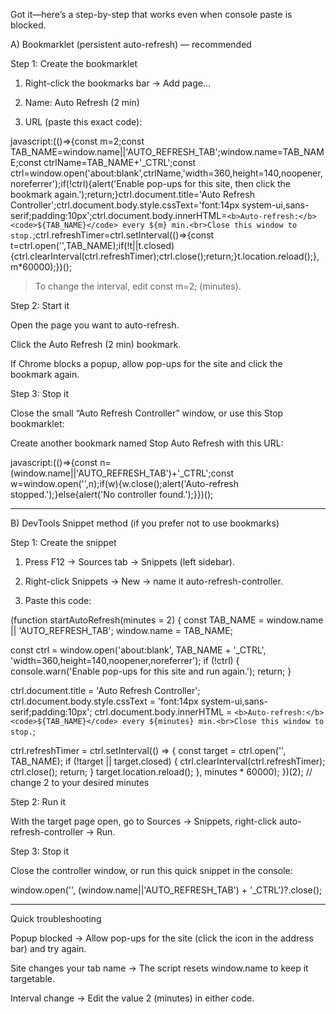 Got it—here’s a step-by-step that works even when console paste is blocked.

A) Bookmarklet (persistent auto-refresh) — recommended

Step 1: Create the bookmarklet

1. Right-click the bookmarks bar → Add page…


2. Name: Auto Refresh (2 min)


3. URL (paste this exact code):



javascript:(()=>{const m=2;const TAB_NAME=window.name||'AUTO_REFRESH_TAB';window.name=TAB_NAME;const ctrlName=TAB_NAME+'_CTRL';const ctrl=window.open('about:blank',ctrlName,'width=360,height=140,noopener,noreferrer');if(!ctrl){alert('Enable pop-ups for this site, then click the bookmark again.');return;}ctrl.document.title='Auto Refresh Controller';ctrl.document.body.style.cssText='font:14px system-ui,sans-serif;padding:10px';ctrl.document.body.innerHTML=`<b>Auto-refresh:</b> <code>${TAB_NAME}</code> every ${m} min.<br>Close this window to stop.`;ctrl.refreshTimer=ctrl.setInterval(()=>{const t=ctrl.open('',TAB_NAME);if(!t||t.closed){ctrl.clearInterval(ctrl.refreshTimer);ctrl.close();return;}t.location.reload();},m*60000);})();

> To change the interval, edit const m=2; (minutes).



Step 2: Start it

Open the page you want to auto-refresh.

Click the Auto Refresh (2 min) bookmark.

If Chrome blocks a popup, allow pop-ups for the site and click the bookmark again.


Step 3: Stop it

Close the small “Auto Refresh Controller” window, or use this Stop bookmarklet:


Create another bookmark named Stop Auto Refresh with this URL:

javascript:(()=>{const n=(window.name||'AUTO_REFRESH_TAB')+'_CTRL';const w=window.open('',n);if(w){w.close();alert('Auto-refresh stopped.');}else{alert('No controller found.');}})();


---

B) DevTools Snippet method (if you prefer not to use bookmarks)

Step 1: Create the snippet

1. Press F12 → Sources tab → Snippets (left sidebar).


2. Right-click Snippets → New → name it auto-refresh-controller.


3. Paste this code:



(function startAutoRefresh(minutes = 2) {
  const TAB_NAME = window.name || 'AUTO_REFRESH_TAB';
  window.name = TAB_NAME;

  const ctrl = window.open('about:blank', TAB_NAME + '_CTRL', 'width=360,height=140,noopener,noreferrer');
  if (!ctrl) { console.warn('Enable pop-ups for this site and run again.'); return; }

  ctrl.document.title = 'Auto Refresh Controller';
  ctrl.document.body.style.cssText = 'font:14px system-ui,sans-serif;padding:10px';
  ctrl.document.body.innerHTML = `<b>Auto-refresh:</b> <code>${TAB_NAME}</code> every ${minutes} min.<br>Close this window to stop.`;

  ctrl.refreshTimer = ctrl.setInterval(() => {
    const target = ctrl.open('', TAB_NAME);
    if (!target || target.closed) { ctrl.clearInterval(ctrl.refreshTimer); ctrl.close(); return; }
    target.location.reload();
  }, minutes * 60000);
})(2); // change 2 to your desired minutes

Step 2: Run it

With the target page open, go to Sources → Snippets, right-click auto-refresh-controller → Run.


Step 3: Stop it

Close the controller window, or run this quick snippet in the console:


window.open('', (window.name||'AUTO_REFRESH_TAB') + '_CTRL')?.close();


---

Quick troubleshooting

Popup blocked → Allow pop-ups for the site (click the icon in the address bar) and try again.

Site changes your tab name → The script resets window.name to keep it targetable.

Interval change → Edit the value 2 (minutes) in either code.


  
